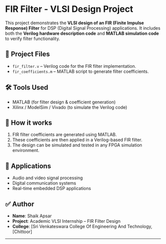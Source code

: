 # FIR Filter - VLSI Design Project

This project demonstrates the **VLSI design of an FIR (Finite Impulse Response) Filter** for DSP (Digital Signal Processing) applications. It includes both the **Verilog hardware description code** and **MATLAB simulation code** to verify filter functionality.

## 🔧 Project Files

- `fir_filter.v` – Verilog code for the FIR filter implementation.
- `fir_coefficients.m` – MATLAB script to generate filter coefficients.

## 🛠️ Tools Used

- MATLAB (for filter design & coefficient generation)
- Xilinx / ModelSim / Vivado (to simulate the Verilog code)

## 📁 How it works

1. FIR filter coefficients are generated using MATLAB.
2. These coefficients are then applied in a Verilog-based FIR filter.
3. The design can be simulated and tested in any FPGA simulation environment.

## 📌 Applications

- Audio and video signal processing
- Digital communication systems
- Real-time embedded DSP applications

## ✅ Author

- **Name**: Shaik Apsar
- **Project**: Academic VLSI Internship – FIR Filter Design
- **College**: [Sri Venkateswara College Of Engineering And Technology,[Chittoor]

---

